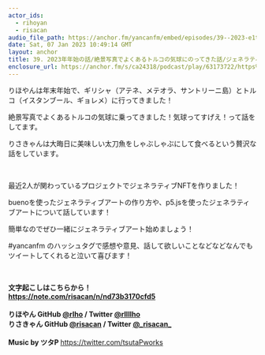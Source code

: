 ```yaml
---
actor_ids:
  - rihoyan
  - risacan
audio_file_path: https://anchor.fm/yancanfm/embed/episodes/39--2023-e1t6dkq
date: Sat, 07 Jan 2023 10:49:14 GMT
layout: anchor
title: 39. 2023年年始の話/絶景写真でよくあるトルコの気球にのってきた話/ジェネラティブアートの始め方
enclosure_url: https://anchor.fm/s/ca24318/podcast/play/63173722/https%3A%2F%2Fd3ctxlq1ktw2nl.cloudfront.net%2Fstaging%2F2023-0-7%2F64b817f3-a42f-a43a-fc26-c1fe595d0fa0.mp3
---
```


<p>りほやんは年末年始で、ギリシャ（アテネ、メテオラ、サントリーニ島）とトルコ（イスタンブール、ギョレメ）に行ってきました！</p>
<p>絶景写真でよくあるトルコの気球に乗ってきました！気球ってすげえ！って話をしてます。</p>
<p>りさきゃんは大晦日に美味しい太刀魚をしゃぶしゃぶにして食べるという贅沢な話をしています。</p>
<p><br></p>
<p>最近2人が関わっているプロジェクトでジェネラティブNFTを作りました！</p>
<p>buenoを使ったジェネラティブアートの作り方や、p5.jsを使ったジェネラティブアートについて話しています！</p>
<p>簡単なのでぜひ一緒にジェネラティブアート始めましょう！</p>
<p>#yancanfm のハッシュタグで感想や意見、話して欲しいことなどなどなんでもツイートしてくれると泣いて喜びます！</p>
<p><br></p>
<p><strong>文字起こしはこちらから！<br>
</strong><a href="https://note.com/risacan/n/nd73b3170cfd5"><strong>https://note.com/risacan/n/nd73b3170cfd5</strong></a><strong><br>
<br>
りほやん GitHub </strong><a href="https://github.com/rlho/rlho" target="_blank"><strong>@rlho</strong></a><strong> / Twitter </strong><a href="https://twitter.com/rllllho" target="_blank"><strong>@rllllho</strong></a><strong><br>
りさきゃん GitHub </strong><a href="https://github.com/risacan/risacan" target="_blank"><strong>@risacan</strong></a><strong> / Twitter </strong><a href="https://twitter.com/_risacan_" target="_blank"><strong>@_risacan_</strong></a><strong><br>
<br>
Music by ツタP </strong><a href="https://twitter.com/tsutaPworks">https://twitter.com/tsutaPworks</a></p>
